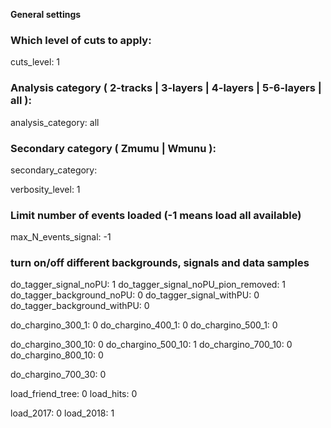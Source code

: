 **General settings**

### Which level of cuts to apply:
cuts_level: 1

### Analysis category ( 2-tracks | 3-layers | 4-layers | 5-6-layers | all ):
analysis_category: all

### Secondary category ( Zmumu | Wmunu ):
secondary_category:

verbosity_level:  1

### Limit number of events loaded (-1 means load all available)
max_N_events_signal:  -1

### turn on/off different backgrounds, signals and data samples
do_tagger_signal_noPU:                          1
do_tagger_signal_noPU_pion_removed: 1
do_tagger_background_noPU:      0
do_tagger_signal_withPU:             0
do_tagger_background_withPU:   0

do_chargino_300_1:   0
do_chargino_400_1:   0
do_chargino_500_1:   0

do_chargino_300_10: 0
do_chargino_500_10: 1
do_chargino_700_10: 0
do_chargino_800_10: 0

do_chargino_700_30: 0


load_friend_tree:  0
load_hits:             0

load_2017: 0
load_2018: 1



